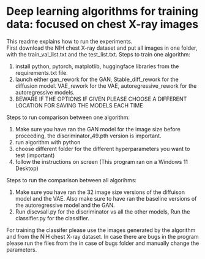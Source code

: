 # Deep learning algorithms for training data: focused on chest X-ray images
This readme explains how to run the experiments. \
First download the NIH chest X-ray dataset and put all images in one folder, with the train_val_list.txt and the test_list.txt.
Steps to train one algorithm:
1. install python, pytorch, matplotlib, huggingface libraries from the requirements.txt file.
2. launch either gan_rework for the GAN, Stable_diff_rework for the diffusion model. VAE_rework for the VAE, autoregressive_rework for the autoregressive models.
3. BEWARE IF THE OPTIONS IF GIVEN PLEASE CHOOSE A DIFFERENT LOCATION FOR SAVING THE MODELS EACH TIME

Steps to run comparison between one algorithm:
1. Make sure you have ran the GAN model for the image size before proceeding, the discriminator_49.pth version is important.
2. run algorithm with python
3. choose different folder for the different hyperparameters you want to test (important)
4. follow the instructions on screen
(This program ran on a Windows 11 Desktop)

Steps to run the comparison between all algorihms:
1. Make sure you have ran the 32 image size versions of the diffuison model and the VAE. Also make sure to have ran the baseline versions of the autoregressive model and the GAN.
2. Run discvsall.py for the discriminator vs all the other models, Run the classifier.py for the classifier.

For training the classifer please use the images generated by the algorithm and from the NIH chest X-ray dataset.
In case there are bugs in the program please run the files from the in case of bugs folder and manually change the parameters.
